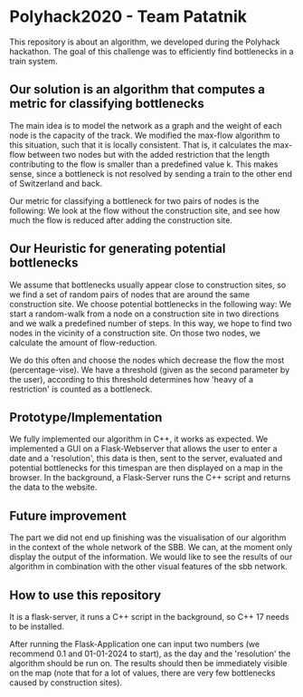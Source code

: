 # Polyhack2020 - Team Patatnik
This repository is about an algorithm, we developed during the Polyhack hackathon.
The goal of this challenge was to efficiently find bottlenecks in a train system.

## Our solution is an algorithm that computes a metric for classifying bottlenecks
The main idea is to model the network as a graph and the weight of each node is the capacity of the track.
We modified the max-flow algorithm to this situation, such that it is locally consistent. That is, it calculates the max-flow between two nodes but with the added restriction that the length contributing to the flow is smaller than a predefined value k. This makes sense, since a bottleneck is not resolved by sending a train to the other end of Switzerland and back. 

Our metric for classifying a bottleneck for two pairs of nodes is  the following:
We look at the flow without the construction site, and see how much the flow is reduced after adding the construction site.

## Our Heuristic for generating potential bottlenecks
We assume that bottlenecks usually appear close to construction sites, so we find a set of random pairs of nodes that are around the same construction site. We choose potential bottlenecks in the following way:
We start a random-walk from a node on a construction site in two directions and we walk a predefined number of steps. In this way, we hope to find two nodes in the vicinity of a construction site. On those two nodes, we calculate the amount of flow-reduction.

We do this often and choose the nodes which decrease the flow the most (percentage-vise). We have a threshold (given as the second parameter by the user), according to this threshold determines how 'heavy of a restriction' is counted as a bottleneck.

## Prototype/Implementation
We fully implemented our algorithm in C++, it works as expected.
We implemented a GUI on a Flask-Webserver that allows the user to enter a date and a 'resolution', this data is then, sent to the server, evaluated and potential bottlenecks for this timespan are then displayed on a map in the browser. 
In the background, a Flask-Server runs the C++ script and returns the data to the website.


## Future improvement
The part we did not end up finishing was the visualisation of our algorithm in the context of the whole network of the SBB. We can, at the moment only display the output of the information. We would like to see the results of our algorithm in combination with the other visual features of the sbb network.

## How to use this repository
It is a flask-server, it runs a C++ script in the background, so C++ 17 needs to be installed.

After running the Flask-Application one can input two numbers (we recommend 0.1 and 01-01-2024 to start), as the day and the 'resolution' the algorithm should be run on. The results should then be immediately visible on the map (note that for a lot of values, there are very few bottlenecks caused by construction sites).
